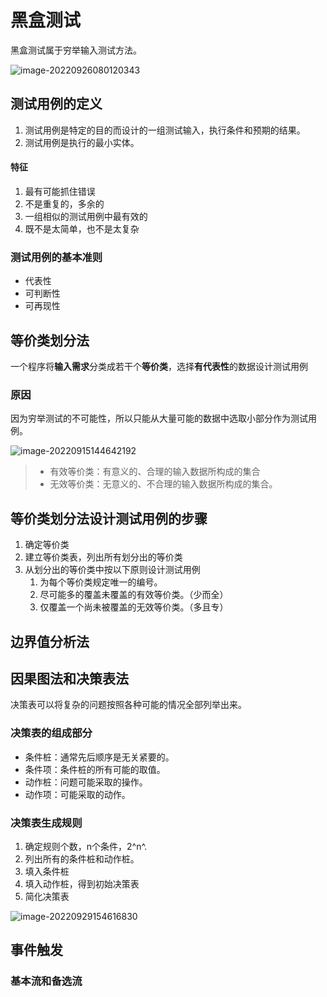 # 黑盒测试

黑盒测试属于穷举输入测试方法。

![image-20220926080120343](黑盒测试.assets/image-20220926080120343.png)

## 测试用例的定义

1.   测试用例是特定的目的而设计的一组测试输入，执行条件和预期的结果。
2.   测试用例是执行的最小实体。

#### 特征

1.   最有可能抓住错误
2.   不是重复的，多余的
3.   一组相似的测试用例中最有效的
4.   既不是太简单，也不是太复杂

### 测试用例的基本准则

*   代表性
*   可判断性
*   可再现性

## 等价类划分法

一个程序将**输入需求**分类成若干个**等价类**，选择**有代表性**的数据设计测试用例

### 原因

因为穷举测试的不可能性，所以只能从大量可能的数据中选取小部分作为测试用例。

![image-20220915144642192](黑盒测试.assets/image-20220915144642192.png)

>   *   有效等价类：有意义的、合理的输入数据所构成的集合
>   *   无效等价类：无意义的、不合理的输入数据所构成的集合。

## 等价类划分法设计测试用例的步骤

1.   确定等价类
2.   建立等价类表，列出所有划分出的等价类
3.   从划分出的等价类中按以下原则设计测试用例
     1.   为每个等价类规定唯一的编号。
     2.   尽可能多的覆盖未覆盖的有效等价类。（少而全）
     3.   仅覆盖一个尚未被覆盖的无效等价类。（多且专）

## 边界值分析法







## 因果图法和决策表法

决策表可以将复杂的问题按照各种可能的情况全部列举出来。

### 决策表的组成部分

*   条件桩：通常先后顺序是无关紧要的。
*   条件项：条件桩的所有可能的取值。
*   动作桩：问题可能采取的操作。
*   动作项：可能采取的动作。

### 决策表生成规则

1.  确定规则个数，n个条件，2^n^.
2.  列出所有的条件桩和动作桩。
3.  填入条件桩
4.  填入动作桩，得到初始决策表
5.  简化决策表



![image-20220929154616830](黑盒测试.assets/image-20220929154616830.png)



## 事件触发

### 基本流和备选流

 





































